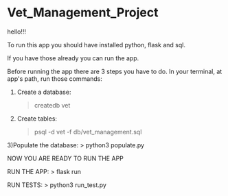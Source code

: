# Vet_Management_Project

hello!!!

To run this app you should have installed python, flask and sql.

If you have those already you can run the app.

Before running the app there are 3 steps you have to do. In your terminal, at  app's path, run those commands:

1) Create a database:
    > createdb vet

2) Create tables:
    > psql -d vet -f db/vet_management.sql

3)Populate the database:
    > python3 populate.py


NOW YOU ARE READY TO RUN THE APP

RUN THE APP:
    > flask run

RUN TESTS:
    > python3 run_test.py

